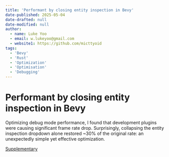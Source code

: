 ```yaml
---
title: 'Performant by closing entity inspection in Bevy'
date-published: 2025-05-04
date-drafted: null
date-modified: null
author:
  - name: Luke Yoo
  - email: w.lukeyoo@gmail.com
  - website1: https://github.com/micttyoid
tags:
  - 'Bevy'
  - 'Rust'
  - 'Optimization'
  - 'Optimisation'
  - 'Debugging'
---
```


# Performant by closing entity inspection in Bevy

Optimizing debug mode performance, I found that development plugins were causing significant frame rate drop. Surprisingly, collapsing the entity inspection dropdown alone restored ~30% of the original rate: an unexpectedly simple yet effective optimization.

[Supplementary](https://youtu.be/LecH1C8iVkI)